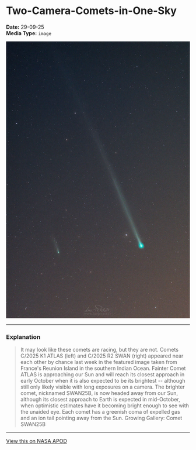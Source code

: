 # Two-Camera-Comets-in-One-Sky

**Date:** 29-09-25  
**Media Type:** `image`  

![Image](image.jpg)



---

### Explanation

> It may look like these comets are racing, but they are not. Comets C/2025 K1 ATLAS (left) and C/2025 R2 SWAN (right) appeared near each other by chance last week in the featured image taken from France's Reunion Island in the southern Indian Ocean.  Fainter Comet ATLAS is approaching our Sun and will reach its closest approach in early October when it is also expected to be its brightest -- although still only likely visible with long exposures on a camera.  The brighter comet, nicknamed SWAN25B, is now headed away from our Sun, although its closest approach to Earth is expected in mid-October, when optimistic estimates have it becoming bright enough to see with the unaided eye.  Each comet has a greenish coma of expelled gas and an ion tail pointing away from the Sun.    Growing Gallery: Comet SWAN25B

---

[View this on NASA APOD](https://apod.nasa.gov/apod/astropix.html)

